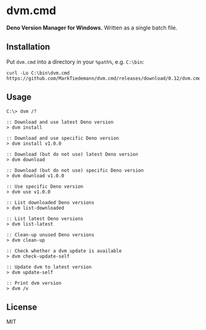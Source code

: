 # dvm.cmd

**Deno Version Manager for Windows.** Written as a single batch file.

## Installation

Put `dvm.cmd` into a directory in your `%path%`, e.g. `C:\bin`:

```batch
curl -Lo C:\bin\dvm.cmd https://github.com/MarkTiedemann/dvm.cmd/releases/download/0.12/dvm.cmd
```

## Usage

```batch
C:\> dvm /?

:: Download and use latest Deno version
> dvm install

:: Download and use specific Deno version
> dvm install v1.0.0

:: Download (but do not use) latest Deno version
> dvm download

:: Download (but do not use) specific Deno version
> dvm download v1.0.0

:: Use specific Deno version
> dvm use v1.0.0

:: List downloaded Deno versions
> dvm list-downloaded

:: List latest Deno versions
> dvm list-latest

:: Clean-up unused Deno versions
> dvm clean-up

:: Check whether a dvm update is available
> dvm check-update-self

:: Update dvm to latest version
> dvm update-self

:: Print dvm version
> dvm /v
```

## License

MIT
